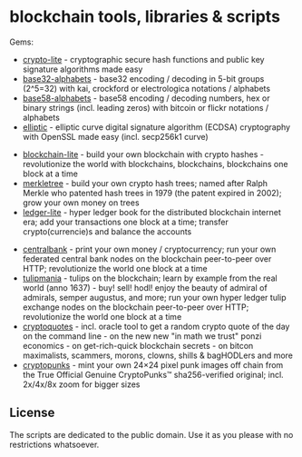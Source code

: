 # blockchain tools, libraries & scripts

Gems:

- [crypto-lite](crypto-lite) - cryptographic secure hash functions and public key signature algorithms made easy
- [base32-alphabets](base32-alphabets) - base32 encoding / decoding in 5-bit groups (2^5=32) with kai, crockford or electrologica notations / alphabets
- [base58-alphabets](base58-alphabets) - base58 encoding / decoding numbers, hex or binary strings (incl. leading zeros) with bitcoin or flickr notations / alphabets
- [elliptic](elliptic) - elliptic curve digital signature algorithm (ECDSA) cryptography with OpenSSL made easy (incl. secp256k1 curve)


<!-- break -->

- [blockchain-lite](blockchain-lite)   - build your own blockchain with crypto hashes - revolutionize the world with blockchains, blockchains, blockchains one block at a time
- [merkletree](merkletree)  - build your own crypto hash trees; named after Ralph Merkle who patented hash trees in 1979 (the patent expired in 2002); grow your own money on trees
- [ledger-lite](ledger-lite)  - hyper ledger book for the distributed blockchain internet era; add your transactions one block at a time; transfer crypto(currencie)s and balance the accounts

<!-- gems in progress / alpha
- [p2p](p2p)  - build your own peer-to-peer (p2p) networks; run your own peer-to-peer (p2p) nodes over HTTP
-->


<!-- break -->

- [centralbank](centralbank)  - print your own money / cryptocurrency; run your own federated central bank nodes on the blockchain peer-to-peer over HTTP; revolutionize the world one block at a time
- [tulipmania](tulipmania)  - tulips on the blockchain; learn by example from the real world (anno 1637) - buy! sell! hodl! enjoy the beauty of admiral of admirals, semper augustus, and more; run your own hyper ledger tulip exchange nodes on the blockchain peer-to-peer over HTTP; revolutionize the world one block at a time
- [cryptoquotes](cryptoquotes) - incl. oracle tool to get a random crypto quote of the day on the command line - on the new new "in math we trust" ponzi economics - on get-rich-quick blockchain secrets - on bitcon maximalists, scammers, morons, clowns, shills & bagHODLers and more
- [cryptopunks](cryptopunks) - mint your own 24×24 pixel punk images off chain from the True Official Genuine CryptoPunks™ sha256-verified original; incl. 2x/4x/8x zoom for bigger sizes




## License

The scripts are dedicated to the public domain.
Use it as you please with no restrictions whatsoever.